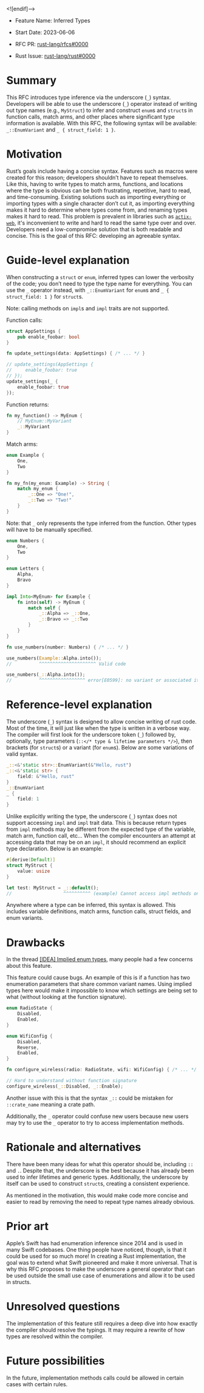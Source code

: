 
<![endif]-->

- Feature Name: Inferred Types

- Start Date: 2023-06-06

- RFC PR: [rust-lang/rfcs#0000](https://github.com/rust-lang/rfcs/pull/0000)

- Rust Issue: [rust-lang/rust#0000](https://github.com/rust-lang/rust/issues/0000)

# Summary

[summary]: #summary

This RFC introduces type inference via the underscore (`_`) syntax. Developers will be able to use the underscore (`_`) operator instead of writing out type names (e.g., `MyStruct`) to infer and construct `enum`s and `struct`s in function calls, match arms, and other places where significant type information is available. With this RFC, the following syntax will be available: `_::EnumVariant` and `_ { struct_field: 1 }`.

# Motivation

[motivation]: #motivation

Rust’s goals include having a concise syntax. Features such as macros were created for this reason; developers shouldn’t have to repeat themselves. Like this, having to write types to match arms, functions, and locations where the type is obvious can be both frustrating, repetitive, hard to read, and time-consuming. Existing solutions such as importing everything or importing types with a single character don’t cut it, as importing everything makes it hard to determine where types come from, and renaming types makes it hard to read. This problem is prevalent in libraries such as [`actix-web`](https://github.com/actix/actix-web/blob/e189e4a3bf60edeff5b5259d4f60488d943eebec/actix-http/src/ws/codec.rs#L123), it's inconvenient to write and hard to read the same type over and over. Developers need a low-compromise solution that is both readable and concise. This is the goal of this RFC: developing an agreeable syntax.

# Guide-level explanation

[guide-level-explanation]: #guide-level-explanation

When constructing a `struct` or `enum`, inferred types can lower the verbosity of the code; you don’t need to type the type name for everything. You can use the `_` operator instead, with `_::EnumVariant` for `enum`s and `_ { struct_field: 1 }` for `struct`s.

Note: calling methods on `impl`s and `impl` traits are not supported.

Function calls:
```rust
struct AppSettings {
    pub enable_foobar: bool
}

fn update_settings(data: AppSettings) { /* ... */ }

// update_settings(AppSettings {
//     enable_foobar: true
// });
update_settings(_ {
    enable_foobar: true
});
```

Function returns:
```rust
fn my_function() -> MyEnum {
    // MyEnum::MyVariant
    _::MyVariant
}
```

Match arms:
```rust
enum Example {
    One,
    Two
}

fn my_fn(my_enum: Example) -> String {
    match my_enum {
        _::One => "One!",
        _::Two => "Two!"
    }
}
```

Note: that `_` only represents the type inferred from the function. Other types will have to be manually specified.
```rust
enum Numbers {
    One,
    Two
}

enum Letters {
    Alpha,
    Bravo
}

impl Into<MyEnum> for Example {
    fn into(self) -> MyEnum {
        match self {
            _::Alpha => _::One,
            _::Bravo => _::Two
        }
    }
}

fn use_numbers(number: Numbers) { /* ... */ }

use_numbers(Example::Alpha.into());
//          ^^^^^^^^^^^^^^^^^^^^^ Valid code

use_numbers(_::Alpha.into());
//          ^^^^^^^^^^^^^^^^^ error[E0599]: no variant or associated item named `Alpha` found for enum `Numbers` in the current scope
```

# Reference-level explanation

[reference-level-explanation]: #reference-level-explanation

The underscore (`_`) syntax is designed to allow concise writing of rust code. Most of the time, it will just like when the type is written in a verbose way. The compiler will first look for the underscore token (`_`) followed by, optionally, type parameters (`::</* type & lifetime parameters */>`), then brackets (for `struct`s) or a variant (for `enum`s). Below are some variations of valid syntax.  
  
```rust  
_::<&'static str>::EnumVariant(&"Hello, rust")  
_::<&'static str> {  
    field: &"Hello, rust"  
}  
_::EnumVariant  
_ {  
    field: 1  
}  
```  
  
Unlike explicitly writing the type, the underscore (`_`) syntax does not support accessing `impl` and `impl` trait data. This is because return types from `impl` methods may be different from the expected type of the variable, match arm, function call, etc… When the compiler encounters an attempt at accessing data that may be on an `impl`, it should recommend an explicit type declaration. Below is an example:  
  
```rust  
#[derive(Default)]  
struct MyStruct {
    value: usize
}

let test: MyStruct = _::default();  
//                   ^^^^^^^^^^ (example) Cannot access impl methods on inferred types. Help: replace `_` with ` MyStruct`.  
```  

Anywhere where a type can be inferred, this syntax is allowed. This includes variable definitions, match arms, function calls, struct fields, and enum variants.

# Drawbacks

[drawbacks]: #drawbacks

In the thread [[IDEA] Implied enum types](https://internals.rust-lang.org/t/idea-implied-enum-types/18349), many people had a few concerns about this feature.

This feature could cause bugs. An example of this is if a function has two enumeration parameters that share common variant names. Using implied types here would make it impossible to know which settings are being set to what (without looking at the function signature).

```rust
enum RadioState {
    Disabled,
    Enabled,
}

enum WifiConfig {
    Disabled,
    Reverse,
    Enabled,
}

fn configure_wireless(radio: RadioState, wifi: WifiConfig) { /* ... */ }

// Hard to understand without function signature
configure_wireless(_::Disabled, _::Enable);
```

Another issue with this is that the syntax `_::` could be mistaken for `::crate_name` meaning a crate path.

Additionally, the `_` operator could confuse new users because new users may try to use the `_` operator to try to access implementation methods.

# Rationale and alternatives

[rationale-and-alternatives]: #rationale-and-alternatives

There have been many ideas for what this operator should be, including `::` and `.`. Despite that, the underscore is the best because it has already been used to infer lifetimes and generic types. Additionally, the underscore by itself can be used to construct `struct`s, creating a consistent experience.

As mentioned in the motivation, this would make code more concise and easier to read by removing the need to repeat type names already obvious.

# Prior art

[prior-art]: #prior-art

Apple’s Swift has had enumeration inference since 2014 and is used in many Swift codebases. One thing people have noticed, though, is that it could be used for so much more! In creating a Rust implementation, the goal was to extend what Swift pioneered and make it more universal. That is why this RFC proposes to make the underscore a general operator that can be used outside the small use case of enumerations and allow it to be used in structs.

# Unresolved questions

[unresolved-questions]: #unresolved-questions

The implementation of this feature still requires a deep dive into how exactly the compiler should resolve the typings. It may require a rewrite of how types are resolved within the compiler.

# Future possibilities

[future-possibilities]: #future-possibilities

In the future, implementation methods calls could be allowed in certain cases with certain rules.
